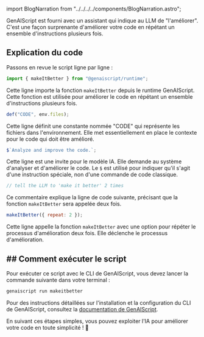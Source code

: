 import BlogNarration from "../../../../components/BlogNarration.astro";

<BlogNarration />

GenAIScript est fourni avec un assistant qui indique au LLM de "l'améliorer".
C'est une façon surprenante d'améliorer votre code en répétant un ensemble d'instructions plusieurs fois.

## Explication du code

Passons en revue le script ligne par ligne :

```js
import { makeItBetter } from "@genaiscript/runtime";
```

Cette ligne importe la fonction `makeItBetter` depuis le runtime GenAIScript. Cette fonction est utilisée pour améliorer le code en répétant un ensemble d'instructions plusieurs fois.

```js
def("CODE", env.files);
```

Cette ligne définit une constante nommée "CODE" qui représente les fichiers dans l'environnement. Elle met essentiellement en place le contexte pour le code qui doit être amélioré.

```js
$`Analyze and improve the code.`;
```

Cette ligne est une invite pour le modèle IA. Elle demande au système d'analyser et d'améliorer le code. Le `$` est utilisé pour indiquer qu'il s'agit d'une instruction spéciale, non d'une commande de code classique.

```js
// tell the LLM to 'make it better' 2 times
```

Ce commentaire explique la ligne de code suivante, précisant que la fonction `makeItBetter` sera appelée deux fois.

```js
makeItBetter({ repeat: 2 });
```

Cette ligne appelle la fonction `makeItBetter` avec une option pour répéter le processus d'amélioration deux fois. Elle déclenche le processus d'amélioration.

## ## Comment exécuter le script

Pour exécuter ce script avec le CLI de GenAIScript, vous devez lancer la commande suivante dans votre terminal :

```bash
genaiscript run makeitbetter
```

Pour des instructions détaillées sur l'installation et la configuration du CLI de GenAIScript, consultez la [documentation de GenAIScript](https://microsoft.github.io/genaiscript/getting-started).

En suivant ces étapes simples, vous pouvez exploiter l'IA pour améliorer votre code en toute simplicité ! 🌟